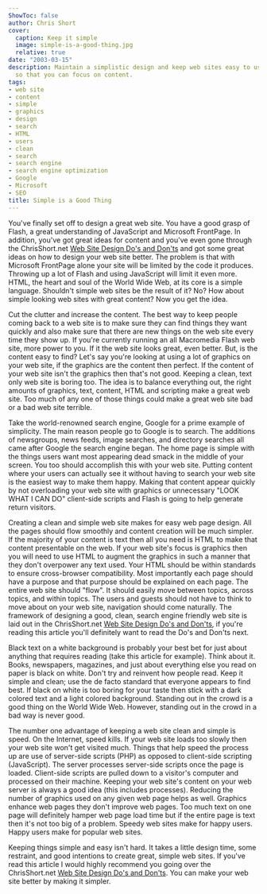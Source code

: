 ```yaml
---
ShowToc: false
author: Chris Short
cover:
  caption: Keep it simple
  image: simple-is-a-good-thing.jpg
  relative: true
date: "2003-03-15"
description: Maintain a simplistic design and keep web sites easy to use and maintain
  so that you can focus on content.
tags:
- web site
- content
- simple
- graphics
- design
- search
- HTML
- users
- clean
- search
- search engine
- search engine optimization
- Google
- Microsoft
- SEO
title: Simple is a Good Thing
---
```



You've finally set off to design a great web site. You have a good grasp of Flash, a great understanding of JavaScript and Microsoft FrontPage. In addition, you've got great ideas for content and you've even gone through the ChrisShort.net [Web Site Design Do's and Don'ts](/web-site-design-dos-and-donts/) and got some great ideas on how to design your web site better. The problem is that with Microsoft FrontPage alone your site will be limited by the code it produces. Throwing up a lot of Flash and using JavaScript will limit it even more. HTML, the heart and soul of the World Wide Web, at its core is a simple language. Shouldn't simple web sites be the result of it? No? How about simple looking web sites with great content? Now you get the idea.

Cut the clutter and increase the content. The best way to keep people coming back to a web site is to make sure they can find things they want quickly and also make sure that there are new things on the web site every time they show up. If you're currently running an all Macromedia Flash web site, more power to you. If it the web site looks great, even better. But, is the content easy to find? Let's say you're looking at using a lot of graphics on your web site, if the graphics are the content then perfect. If the content of your web site isn't the graphics then that's not good. Keeping a clean, text only web site is boring too. The idea is to balance everything out, the right amounts of graphics, text, content, HTML and scripting make a great web site. Too much of any one of those things could make a great web site bad or a bad web site terrible.

Take the world-renowned search engine, Google for a prime example of simplicity. The main reason people go to Google is to search. The additions of newsgroups, news feeds, image searches, and directory searches all came after Google the search engine began. The home page is simple with the things users want most appearing dead smack in the middle of your screen. You too should accomplish this with your web site. Putting content where your users can actually see it without having to search your web site is the easiest way to make them happy. Making that content appear quickly by not overloading your web site with graphics or unnecessary "LOOK WHAT I CAN DO" client-side scripts and Flash is going to help generate return visitors.

Creating a clean and simple web site makes for easy web page design. All the pages should flow smoothly and content creation will be much simpler. If the majority of your content is text then all you need is HTML to make that content presentable on the web. If your web site's focus is graphics then you will need to use HTML to augment the graphics in such a manner that they don't overpower any text used. Your HTML should be within standards to ensure cross-browser compatibility. Most importantly each page should have a purpose and that purpose should be explained on each page. The entire web site should "flow". It should easily move between topics, across topics, and within topics. The users and guests should not have to think to move about on your web site, navigation should come naturally. The framework of designing a good, clean, search engine friendly web site is laid out in the ChrisShort.net [Web Site Design Do's and Don'ts](/web-site-design-dos-and-donts/), if you're reading this article you'll definitely want to read the Do's and Don'ts next.

Black text on a white background is probably your best bet for just about anything that requires reading (take this article for example). Think about it. Books, newspapers, magazines, and just about everything else you read on paper is black on white. Don't try and reinvent how people read. Keep it simple and clean; use the de facto standard that everyone appears to find best. If black on white is too boring for your taste then stick with a dark colored text and a light colored background. Standing out in the crowd is a good thing on the World Wide Web. However, standing out in the crowd in a bad way is never good.

The number one advantage of keeping a web site clean and simple is speed. On the Internet, speed kills. If your web site loads too slowly then your web site won't get visited much. Things that help speed the process up are use of server-side scripts (PHP) as opposed to client-side scripting (JavaScript). The server processes server-side scripts once the page is loaded. Client-side scripts are pulled down to a visitor's computer and processed on their machine. Keeping your web site's content on your web server is always a good idea (this includes processes). Reducing the number of graphics used on any given web page helps as well. Graphics enhance web pages they don't improve web pages. Too much text on one page will definitely hamper web page load time but if the entire page is text then it's not too big of a problem. Speedy web sites make for happy users. Happy users make for popular web sites.

Keeping things simple and easy isn't hard. It takes a little design time, some restraint, and good intentions to create great, simple web sites. If you've read this article I would highly recommend you going over the ChrisShort.net [Web Site Design Do's and Don'ts](/web-site-design-dos-and-donts/). You can make your web site better by making it simpler.

